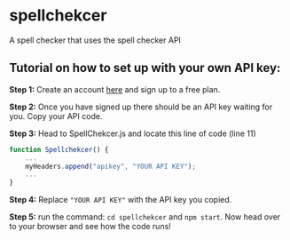 # spellchekcer
A spell checker that uses the spell checker API

## Tutorial on how to set up with your own API key: 

**Step 1:**
Create an account [here](https://apilayer.com/marketplace/spell-api "here") and sign up to a free plan.

**Step 2:**
Once you have signed up there should be an API key waiting for you.  Copy your API code.

**Step 3:**
Head to SpellChekcer.js and locate this line of code (line 11)
```javascript
function Spellchekcer() {
	...
	myHeaders.append("apikey", "YOUR API KEY");
	...
}
```
**Step 4:** 
Replace `"YOUR API KEY"` with the API key you copied.

**Step 5:** 
run the command: `cd spellchekcer` and `npm start`.  Now head over to your browser and see how the code runs!
